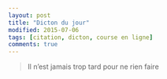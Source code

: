```yaml
---
layout: post
title: "Dicton du jour"
modified: 2015-07-06
tags: [citation, dicton, course en ligne]
comments: true
---
```


>  Il n’est jamais trop tard pour ne rien faire
